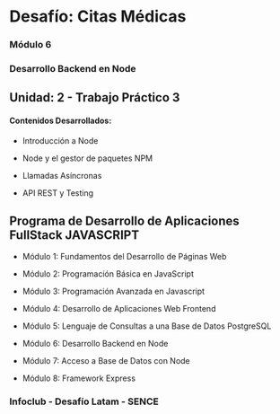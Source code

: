 # Desafío: Citas Médicas

### Módulo 6
### Desarrollo Backend en Node

## Unidad: 2 - Trabajo Práctico 3

#### Contenidos Desarrollados:

- Introducción a Node

- Node y el gestor de paquetes NPM

- Llamadas Asíncronas

- API REST y Testing

## Programa de Desarrollo de Aplicaciones FullStack JAVASCRIPT

- Módulo 1: Fundamentos del Desarrollo de Páginas Web

- Módulo 2: Programación Básica en JavaScript

- Módulo 3: Programación Avanzada en Javascript

- Módulo 4: Desarrollo de Aplicaciones Web Frontend

- Módulo 5: Lenguaje de Consultas a una Base de Datos PostgreSQL

- Módulo 6: Desarrollo Backend en Node

- Módulo 7: Acceso a Base de Datos con Node

- Módulo 8: Framework Express


### Infoclub - Desafío Latam - SENCE